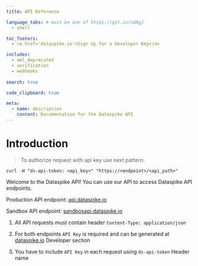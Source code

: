 ```yaml
---
title: API Reference

language_tabs: # must be one of https://git.io/vQNgJ
  - shell

toc_footers:
  - <a href='dataspike.io'>Sign Up for a Developer Key</a>

includes:
  - aml_deprecated
  - verification
  - webhooks
  
search: true

code_clipboard: true

meta:
  - name: description
    content: Documentation for the Dataspike API
---
```


# Introduction

> To authorize request with api key use next pattern:

```shell
curl -H "ds-api-token: <api_key>" "https://<endpoint>/<api_path>"
```

Welcome to the Dataspike API! You can use our API to access Dataspike API endpoints.

Production API endpoint: [api.dataspike.io](api.dataspike.io)

Sandbox API endpoint: [sandboxapi.dataspike.io](sandboxapi.dataspike.io)

1. All API requests must contain header `Content-Type: application/json`

2. For both endpoints `API Key` is required and can be generated at [dataspike.io](dataspike.io) Developer section

3. You have to include `API Key` in each request using `ds-api-token` Header name
